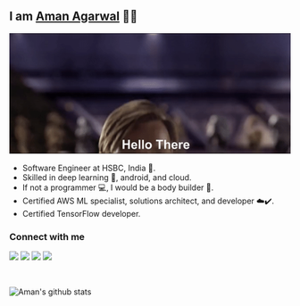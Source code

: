 ## I am [Aman Agarwal](https://amanagarwal.io) 👨‍💻 

![](https://github.com/amanbasu/amanbasu/blob/master/hello_there.gif)

- Software Engineer at HSBC, India 🏦.
- Skilled in deep learning 🤖, android, and cloud.
- If not a programmer 💻, I would be a body builder 💪.
- Certified AWS ML specialist, solutions architect, and developer ☁️✔️.
- Certified TensorFlow developer.

### Connect with me

<a href="http://amanagarwal.io/"><img src="https://img.shields.io/badge/Website-amanagarwal.io-blue"/></a> 
<a href="https://twitter.com/__aa97__"><img src="https://img.shields.io/twitter/follow/TheAbecedarian_"/></a> 
<a href="https://www.linkedin.com/in/aa97aman"><img src="https://img.shields.io/badge/LinkedIn-connect-0e76a8?logo=linkedin"/></a> 
<a href="https://stackoverflow.com/users/7546606/aman-agarwal"><img src="https://img.shields.io/badge/Stack_Overflow-follow-ef8236?logo=stack-overflow"/></a>

<br/>

<!-- Options: &hide=stars,commits,prs,issues,contribs -->
![Aman's github stats](https://github-readme-stats.vercel.app/api?username=amanbasu&hide=prs,contribs)

